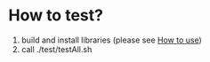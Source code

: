 # How to test?

 1. build and install libraries (please see [How to use](https://github.com/developer-kikikaikai/design_pattern_for_c/blob/master/README))
 2. call ./test/testAll.sh

